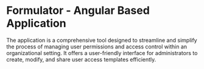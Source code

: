 # Formulator - Angular Based Application
The application is a comprehensive tool designed to streamline and simplify the process of managing user permissions and access control within an organizational setting. It offers a user-friendly interface for administrators to create, modify, and share user access templates efficiently.
